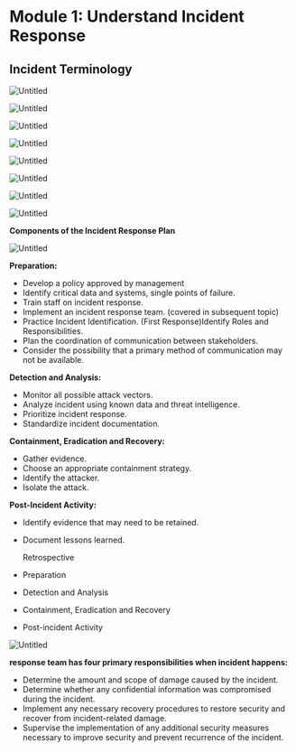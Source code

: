 # Module 1: Understand Incident Response

## Incident Terminology

![Untitled](https://prod-files-secure.s3.us-west-2.amazonaws.com/ee53c098-1147-4863-ac76-386e5e3ab25f/225d7c74-82e8-4369-9acf-8d8467859002/Untitled.png)

![Untitled](https://prod-files-secure.s3.us-west-2.amazonaws.com/ee53c098-1147-4863-ac76-386e5e3ab25f/d194b0df-29b7-4583-8f03-ffa57d057534/Untitled.png)

![Untitled](https://prod-files-secure.s3.us-west-2.amazonaws.com/ee53c098-1147-4863-ac76-386e5e3ab25f/e6a3c85b-f466-4d41-8666-a6ab903a6aee/Untitled.png)

![Untitled](https://prod-files-secure.s3.us-west-2.amazonaws.com/ee53c098-1147-4863-ac76-386e5e3ab25f/10696a01-f6d9-43ad-a61c-02aaa6e7f3ce/Untitled.png)

![Untitled](https://prod-files-secure.s3.us-west-2.amazonaws.com/ee53c098-1147-4863-ac76-386e5e3ab25f/b50c0a5e-daff-4d14-87c6-46848e6389e4/Untitled.png)

![Untitled](https://prod-files-secure.s3.us-west-2.amazonaws.com/ee53c098-1147-4863-ac76-386e5e3ab25f/54431a24-66f4-43c2-9d9f-7ec63b570287/Untitled.png)

![Untitled](https://prod-files-secure.s3.us-west-2.amazonaws.com/ee53c098-1147-4863-ac76-386e5e3ab25f/4b0e2758-9920-4695-91dd-491e84826aad/Untitled.png)

![Untitled](https://prod-files-secure.s3.us-west-2.amazonaws.com/ee53c098-1147-4863-ac76-386e5e3ab25f/992f0166-214e-4b78-999f-a9471fbc998a/Untitled.png)

****Components of the Incident Response Plan****

![Untitled](https://prod-files-secure.s3.us-west-2.amazonaws.com/ee53c098-1147-4863-ac76-386e5e3ab25f/7c232bbd-470e-41b9-b8fc-76f9649f7e45/Untitled.png)

**Preparation:**

- Develop a policy approved by management
- Identify critical data and systems, single points of failure.
- Train staff on incident response.
- Implement an incident response team. (covered in subsequent topic)
- Practice Incident Identification. (First Response)Identify Roles and Responsibilities.
- Plan the coordination of communication between stakeholders.
- Consider the possibility that a primary method of communication may not be available.

**Detection and Analysis:**

- Monitor all possible attack vectors.
- Analyze incident using known data and threat intelligence.
- Prioritize incident response.
- Standardize incident documentation.

**Containment, Eradication and Recovery:**

- Gather evidence.
- Choose an appropriate containment strategy.
- Identify the attacker.
- Isolate the attack.

**Post-Incident Activity:**

- Identify evidence that may need to be retained.
- Document lessons learned.
    
    Retrospective
    
- Preparation
- Detection and Analysis
- Containment, Eradication and Recovery
- Post-incident Activity

![Untitled](https://prod-files-secure.s3.us-west-2.amazonaws.com/ee53c098-1147-4863-ac76-386e5e3ab25f/5efe314b-d0d4-459a-a87d-0d14db27e2bd/Untitled.png)

**response team has four primary responsibilities when incident happens:**

- Determine the amount and scope of damage caused by the incident.
- Determine whether any confidential information was compromised during the incident.
- Implement any necessary recovery procedures to restore security and recover from incident-related damage.
- Supervise the implementation of any additional security measures necessary to improve security and prevent recurrence of the incident.
